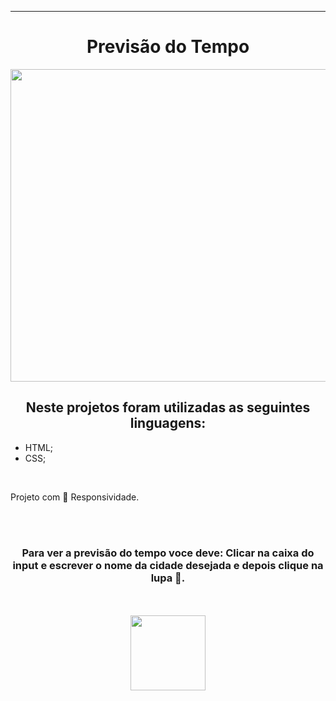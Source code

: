________________________________________
<h1 align="center" > Previsão do Tempo </h1>

<p align="center">
  <img width="900" height="500" src="https://github.com/FelipeAz01/Previs-o-do-tempo/assets/147412994/9913f44f-82dc-4361-81b0-8571e67011e2">

</p>

<h2 align="center"> Neste projetos foram utilizadas as seguintes linguagens:</h2>
<ul>
 <li>HTML;</li>
 <li>CSS;</li>
</ul>
<br>
<p> Projeto com 📱 Responsividade.</p>
<br>
<br>

<h3 align="center"> Para ver a previsão do tempo voce deve: Clicar na caixa do input e escrever o nome da cidade desejada e depois clique na lupa 🔎.</h3>

<br>
<br>

<div align="center"> 
<a href="https://felipeaz01.github.io/Previs-o-do-tempo/"  >
  <img   width="120px" src="https://img.shields.io/website-up-down-green-red/http/monip.org.svg"  /> 
</a>
</div>
